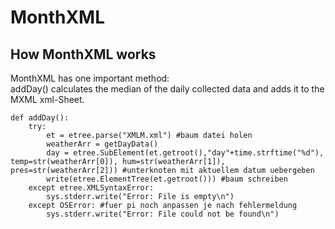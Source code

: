 # MonthXML
## How MonthXML works
MonthXML has one important method:  
addDay() calculates the median of the daily collected data and adds it to the MXML xml-Sheet.
```
def addDay():
	try:
		et = etree.parse("XMLM.xml") #baum datei holen
		weatherArr = getDayData()
		day = etree.SubElement(et.getroot(),"day"+time.strftime("%d"), temp=str(weatherArr[0]), hum=str(weatherArr[1]), pres=str(weatherArr[2])) #unterknoten mit aktuellem datum uebergeben
		write(etree.ElementTree(et.getroot())) #baum schreiben
	except etree.XMLSyntaxError:
		sys.stderr.write("Error: File is empty\n")
	except OSError: #fuer pi noch anpassen je nach fehlermeldung
		sys.stderr.write("Error: File could not be found\n")
```
